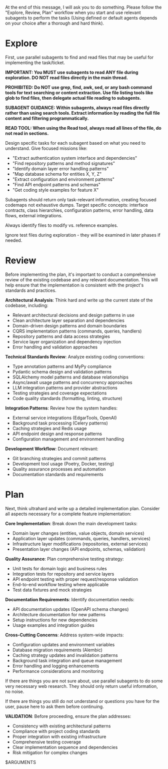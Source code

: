 At the end of this message, I will ask you to do something. Please follow the "Explore, Review, Plan" workflow when you start and use relevant subagents to perform the tasks (Using defined or default agents depends on your choice after a thorough and hard think).

# Explore
First, use parallel subagents to find and read files that may be useful for implementing the task/ticket.

**IMPORTANT: You MUST use subagents to read ANY file during exploration. DO NOT read files directly in the main thread.**

**PROHIBITED: Do NOT use grep, find, awk, sed, or any bash command tools for text searching or content extraction. Use file listing tools like glob to find files, then delegate actual file reading to subagents.**

**SUBAGENT GUIDANCE: Within subagents, always read files directly rather than using search tools. Extract information by reading the full file content and filtering programmatically.**

**READ TOOL: When using the Read tool, always read all lines of the file, do not read in sections.**

Design specific tasks for each subagent based on what you need to understand. Give focused missions like:
- "Extract authentication system interface and dependencies"
- "Find repository patterns and method signatures"
- "Identify domain layer error handling patterns"
- "Map database schema for entities X, Y, Z"
- "Extract configuration and environment patterns"
- "Find API endpoint patterns and schemas"
- "Get coding style examples for feature X"

Subagents should return only task-relevant information, creating focused codemaps not exhaustive dumps. Target specific concepts: interface contracts, class hierarchies, configuration patterns, error handling, data flows, external integrations.

Always identify files to modify vs. reference examples.

Ignore test files during exploration - they will be examined in later phases if needed.

# Review
Before implementing the plan, it's important to conduct a comprehensive review of the existing codebase and any relevant documentation. This will help ensure that the implementation is consistent with the project's standards and practices.

**Architectural Analysis**: Think hard and write up the current state of the codebase, including:
- Relevant architectural decisions and design patterns in use
- Clean architecture layer separation and dependencies
- Domain-driven design patterns and domain boundaries
- CQRS implementation patterns (commands, queries, handlers)
- Repository patterns and data access strategies
- Service layer organization and dependency injection
- Error handling and validation approaches

**Technical Standards Review**: Analyze existing coding conventions:
- Type annotation patterns and MyPy compliance
- Pydantic schema design and validation patterns
- SQLAlchemy model patterns and database relationships
- Async/await usage patterns and concurrency approaches
- LLM integration patterns and provider abstractions
- Testing strategies and coverage expectations
- Code quality standards (formatting, linting, structure)

**Integration Patterns**: Review how the system handles:
- External service integrations (EdgarTools, OpenAI)
- Background task processing (Celery patterns)
- Caching strategies and Redis usage
- API endpoint design and response patterns
- Configuration management and environment handling

**Development Workflow**: Document relevant:
- Git branching strategies and commit patterns
- Development tool usage (Poetry, Docker, testing)
- Quality assurance processes and automation
- Documentation standards and requirements

# Plan
Next, think ultrahard and write up a detailed implementation plan. Consider all aspects necessary for a complete feature implementation:

**Core Implementation**: Break down the main development tasks:
- Domain layer changes (entities, value objects, domain services)
- Application layer updates (commands, queries, handlers, services)
- Infrastructure layer modifications (repositories, external services)
- Presentation layer changes (API endpoints, schemas, validation)

**Quality Assurance**: Plan comprehensive testing strategy:
- Unit tests for domain logic and business rules
- Integration tests for repository and service layers
- API endpoint testing with proper request/response validation
- End-to-end workflow testing where applicable
- Test data fixtures and mock strategies

**Documentation Requirements**: Identify documentation needs:
- API documentation updates (OpenAPI schema changes)
- Architecture documentation for new patterns
- Setup instructions for new dependencies
- Usage examples and integration guides

**Cross-Cutting Concerns**: Address system-wide impacts:
- Configuration updates and environment variables
- Database migration requirements (Alembic)
- Caching strategy updates and invalidation patterns
- Background task integration and queue management
- Error handling and logging enhancements
- Performance considerations and monitoring

If there are things you are not sure about, use parallel subagents to do some very necessary web research. They should only return useful information, no noise.

If there are things you still do not understand or questions you have for the user, pause here to ask them before continuing.

**VALIDATION**: Before proceeding, ensure the plan addresses:
- Consistency with existing architectural patterns
- Compliance with project coding standards
- Proper integration with existing infrastructure
- Comprehensive testing coverage
- Clear implementation sequence and dependencies
- Risk mitigation for complex changes

$ARGUMENTS
